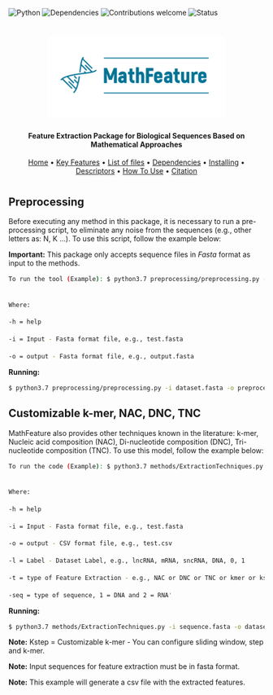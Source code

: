 ![Python](https://img.shields.io/badge/python-v3.7-blue)
![Dependencies](https://img.shields.io/badge/dependencies-up%20to%20date-brightgreen.svg)
![Contributions welcome](https://img.shields.io/badge/contributions-welcome-orange.svg)
![Status](https://img.shields.io/badge/status-up-brightgreen)

<h1 align="center">
  <img src="img/MathFeature.png" alt="MathFeature" width="350">
</h1>

<h4 align="center">Feature Extraction Package for Biological Sequences Based on Mathematical Approaches</h4>

<p align="center">
  <a href="https://bonidia.github.io/MathFeature/">Home</a> •
  <a href="#authors">Key Features</a> •
  <a href="#list-of-files">List of files</a> •
  <a href="#dependencies">Dependencies</a> •
  <a href="#installing-dependencies-and-package">Installing</a> •
  <a href="#list-of-descriptors">Descriptors</a> •
  <a href="#how-to-use">How To Use</a> •
  <a href="#citation">Citation</a> 
</p>

<h1 align="center"></h1>

## Preprocessing

Before executing any method in this package, it is necessary to run a pre-processing script, to eliminate any noise from the sequences (e.g., other letters as: N, K ...). To use this script, follow the example below:

**Important:** This package only accepts sequence files in *Fasta* format as input to the methods.

```sh
To run the tool (Example): $ python3.7 preprocessing/preprocessing.py -i input -o output


Where:

-h = help

-i = Input - Fasta format file, e.g., test.fasta

-o = output - Fasta format file, e.g., output.fasta
```

**Running:**

```sh
$ python3.7 preprocessing/preprocessing.py -i dataset.fasta -o preprocessing.fasta 
```


## Customizable k-mer, NAC, DNC, TNC

MathFeature also provides other techniques known in the literature: k-mer, Nucleic acid composition (NAC), Di-nucleotide composition (DNC), Tri-nucleotide composition (TNC). To use this model, follow the example below:

```sh
To run the code (Example): $ python3.7 methods/ExtractionTechniques.py -i input -o output -l label -t technique -seq DNA/RNA


Where:

-h = help

-i = Input - Fasta format file, e.g., test.fasta

-o = output - CSV format file, e.g., test.csv

-l = Label - Dataset Label, e.g., lncRNA, mRNA, sncRNA, DNA, 0, 1

-t = type of Feature Extraction - e.g., NAC or DNC or TNC or kmer or kstep

-seq = type of sequence, 1 = DNA and 2 = RNA'
```

**Running:**

```sh
$ python3.7 methods/ExtractionTechniques.py -i sequence.fasta -o dataset.csv -l DNA -t NAC -seq 1
```

**Note:** Kstep =  Customizable k-mer - You can configure sliding window, step and k-mer.

**Note:** Input sequences for feature extraction must be in fasta format.

**Note:** This example will generate a csv file with the extracted features.
